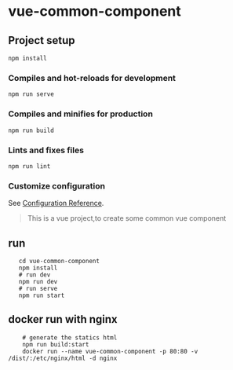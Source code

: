 # vue-common-component

## Project setup
```
npm install
```

### Compiles and hot-reloads for development
```
npm run serve
```

### Compiles and minifies for production
```
npm run build
```

### Lints and fixes files
```
npm run lint
```

### Customize configuration
See [Configuration Reference](https://cli.vuejs.org/config/).
> This is a vue project,to create some common vue component 

## run 
```shell
   cd vue-common-component
   npm install 
   # run dev
   npm run dev
   # run serve
   npm run start
```

## docker run with nginx 
```shell
    # generate the statics html
    npm run build:start 
    docker run --name vue-common-component -p 80:80 -v /dist/:/etc/nginx/html -d nginx
```
